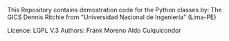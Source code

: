 This Repository contains demostration code for the Python classes by:
The GICS Dennis Ritchie
from "Universidad Nacional de Ingeniería" (Lima-PE)

Licence: LGPL V.3
Authors:
    Frank Moreno
    Aldo Culquicondor